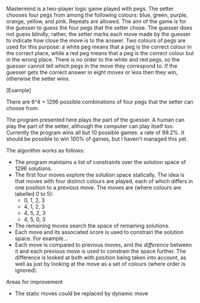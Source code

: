 Mastermind is a two-player logic game played with pegs. The setter chooses four pegs from among the following colours:
blue, green, purple, orange, yellow, and pink. Repeats are allowed. The aim of the game is for the guesser to guess the
four pegs that the setter chose. The guesser does not guess blindly; rather, the setter marks each move made by the guesser
to indicate how close the move is to the answer. Two colours of pegs are used for this purpose: a white peg means that
a peg is the correct colour in the correct place, while a red peg means that a peg is the correct colour
but in the wrong place. There is no order to the white and red pegs, so the guesser cannot tell which pegs in the move they
correspond to. If the guesser gets the correct answer in eight moves or less then they win, otherwise the setter wins. 

[Example]

There are 6^4 = 1296 possible combinations of four pegs that the setter can choose from.

The program presented here plays the part of the guesser. A human can play the part of the setter, although the computer
can play itself too. Currently the program wins all but 10 possible games: a rate of 99.2%. It should be possible to
win 100% of games, but I haven't managed this yet.

The algorithm works as follows:

* The program maintains a list of constraints over the solution space of 1296 solutions.
* The first four moves explore the solution space statically. The idea is that moves with four distinct colours are played, each of which differs in one position to a previous move. The moves are (where colours are labelled 0 to 5):
    * 0, 1, 2, 3
    *  4, 1, 2, 3
    * 4, 5, 2, 3
    * 4, 5, 0, 3
* The remaining moves search the space of remaining solutions.
* Each move and its associated score is used to constrain the solution space. For example...
* Each move is compared to previous moves, and the _difference_ between it and each previous move is used to constrain
the space further. The difference is looked at both with position being taken into account, as well as just by looking
at the move as a set of colours (where order is ignored).

Areas for improvement

* The static moves could be replaced by dynamic move
